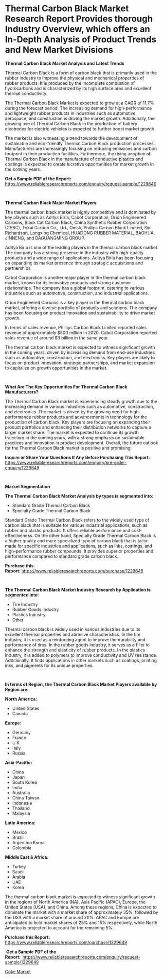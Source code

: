 <p><h1>Thermal Carbon Black Market Research Report Provides thorough Industry Overview, which offers an In-Depth Analysis of Product Trends and New Market Divisions</h1></p><p><strong>Thermal Carbon Black Market Analysis and Latest Trends</strong></p>
<p><p>Thermal Carbon Black is a form of carbon black that is primarily used in the rubber industry to improve the physical and mechanical properties of rubber products. It is produced by the incomplete combustion of hydrocarbons and is characterized by its high surface area and excellent thermal conductivity.</p><p>The Thermal Carbon Black Market is expected to grow at a CAGR of 11.7% during the forecast period. The increasing demand for high-performance and lightweight rubber products in industries such as automotive, aerospace, and construction is driving the market growth. Additionally, the growing use of Thermal Carbon Black in the production of battery electrodes for electric vehicles is expected to further boost market growth.</p><p>The market is also witnessing a trend towards the development of sustainable and eco-friendly Thermal Carbon Black production processes. Manufacturers are increasingly focusing on reducing emissions and carbon footprint in their production facilities. Furthermore, the rising adoption of Thermal Carbon Black in the manufacture of conductive plastics and coatings is expected to create lucrative opportunities for market growth in the coming years.</p></p>
<p><strong>Get a Sample PDF of the Report:&nbsp;</strong> <a href="https://www.reliableresearchreports.com/enquiry/request-sample/1229649">https://www.reliableresearchreports.com/enquiry/request-sample/1229649</a></p>
<p>&nbsp;</p>
<p><strong>Thermal Carbon Black Major Market Players</strong></p>
<p><p>The thermal carbon black market is highly competitive and is dominated by key players such as Aditya Birla, Cabot Corporation, Orion Engineered Carbons, Black Cat Carbon Black, China Synthetic Rubber Corporation (CSRC), Tokai Carbon Co., Ltd., Omsk, Phillips Carbon Black Limited, Sid Richardson, Longxing Chemical, HUADONG RUBBER MATERIAL, BAOHUA, JINNENG, and DAGUANGMING GROUP. </p><p>Aditya Birla is one of the leading players in the thermal carbon black market. The company has a strong presence in the industry with high-quality products and a wide range of applications. Aditya Birla has been focusing on expanding its market presence through strategic acquisitions and partnerships. </p><p>Cabot Corporation is another major player in the thermal carbon black market, known for its innovative products and strong customer relationships. The company has a global footprint, catering to various industries such as automotive, construction, and industrial applications.</p><p>Orion Engineered Carbons is a key player in the thermal carbon black market, offering a diverse portfolio of products and solutions. The company has been focusing on product innovation and sustainability to drive market growth.</p><p>In terms of sales revenue, Phillips Carbon Black Limited reported sales revenue of approximately $500 million in 2020. Cabot Corporation reported sales revenue of around $3 billion in the same year.</p><p>The thermal carbon black market is expected to witness significant growth in the coming years, driven by increasing demand from end-use industries such as automotive, construction, and electronics. Key players are likely to focus on product innovation, strategic partnerships, and market expansion to capitalize on growth opportunities in the market.</p></p>
<p>&nbsp;</p>
<p><strong>What Are The Key Opportunities For Thermal Carbon Black Manufacturers?</strong></p>
<p><p>The Thermal Carbon Black market is experiencing steady growth due to the increasing demand in various industries such as automotive, construction, and electronics. The market is driven by the growing need for high-performance rubber products and advancements in technology for the production of carbon black. Key players are focusing on expanding their product portfolios and enhancing their distribution networks to capture a larger market share. The market is expected to continue its growth trajectory in the coming years, with a strong emphasis on sustainable practices and innovation in product development. Overall, the future outlook for the Thermal Carbon Black market is positive and promising.</p></p>
<p><strong>Inquire or Share Your Questions If Any Before Purchasing This Report:</strong> <a href="https://www.reliableresearchreports.com/enquiry/pre-order-enquiry/1229649">https://www.reliableresearchreports.com/enquiry/pre-order-enquiry/1229649</a></p>
<p>&nbsp;</p>
<p><strong>Market Segmentation</strong></p>
<p><strong>The Thermal Carbon Black Market Analysis by types is segmented into:</strong></p>
<p><ul><li>Standard Grade Thermal Carbon Black</li><li>Specialty Grade Thermal Carbon Black</li></ul></p>
<p><p>Standard Grade Thermal Carbon Black refers to the widely used type of carbon black that is suitable for various industrial applications, such as rubber and plastic products. It offers reliable performance and cost-effectiveness. On the other hand, Specialty Grade Thermal Carbon Black is a higher quality and more specialized type of carbon black that is tailor-made for specific industries and applications, such as inks, coatings, and high-performance rubber compounds. It provides superior properties and performance compared to standard grade carbon black.</p></p>
<p><strong>Purchase this Report:&nbsp;</strong><a href="https://www.reliableresearchreports.com/purchase/1229649">https://www.reliableresearchreports.com/purchase/1229649</a></p>
<p>&nbsp;</p>
<p><strong>The Thermal Carbon Black Market Industry Research by Application is segmented into:</strong></p>
<p><ul><li>Tire Industry</li><li>Rubber Goods Industry</li><li>Plastics Industry</li><li>Other</li></ul></p>
<p><p>Thermal carbon black is widely used in various industries due to its excellent thermal properties and abrasive characteristics. In the tire industry, it is used as a reinforcing agent to improve the durability and performance of tires. In the rubber goods industry, it serves as a filler to enhance the strength and elasticity of rubber products. In the plastics industry, it is added to polymers to improve conductivity and UV resistance. Additionally, it finds applications in other markets such as coatings, printing inks, and pigments for its unique properties.</p></p>
<p>&nbsp;</p>
<p><strong>In terms of Region, the Thermal Carbon Black Market Players available by Region are:</strong></p>
<p>
    <p> <strong> North America: </strong>
        <ul>
            <li>United States</li>
            <li>Canada</li>
        </ul>
        </p> 
    <p> <strong> Europe: </strong>
        <ul>
            <li>Germany</li>
            <li>France</li>
            <li>U.K.</li>
            <li>Italy</li>
            <li>Russia</li>
        </ul>
        </p> 
    <p> <strong> Asia-Pacific: </strong>
        <ul>
            <li>China</li>
            <li>Japan</li>
            <li>South Korea</li>
            <li>India</li>
            <li>Australia</li>
            <li>China Taiwan</li>
            <li>Indonesia</li>
            <li>Thailand</li>
            <li>Malaysia</li>
        </ul>
        </p> 
    <p> <strong> Latin America: </strong>
        <ul>
            <li>Mexico</li>
            <li>Brazil</li>
            <li>Argentina Korea</li>
            <li>Colombia</li>
        </ul>
        </p> 
    <p> <strong> Middle East & Africa: </strong>
        <ul>
            <li>Turkey</li>
            <li>Saudi</li>
            <li>Arabia</li>
            <li>UAE</li>
            <li>Korea</li>
        </ul>
    </p>
    </p>
<p><p>The thermal carbon black market is expected to witness significant growth in the regions of North America (NA), Asia Pacific (APAC), Europe, the United States (USA), and China. Among these regions, China is expected to dominate the market with a market share of approximately 35%, followed by the USA with a market share of around 20%. APAC and Europe are anticipated to hold market shares of 25% and 15% respectively, while North America is projected to account for the remaining 5%.</p></p>
<p><strong>Purchase this Report: </strong><a href="https://www.reliableresearchreports.com/purchase/1229649">https://www.reliableresearchreports.com/purchase/1229649</a></p>
<p>&nbsp;<strong>Get a Sample PDF of the Report:&nbsp;&nbsp;</strong><a href="https://www.reliableresearchreports.com/enquiry/request-sample/1229649">https://www.reliableresearchreports.com/enquiry/request-sample/1229649</a></p>
<p><strong></strong></p>
<p><p><a href="https://github.com/Angelnienowdseej3e45z3p8c/Market-Research-Report-List-1/blob/main/coke-market.md">Coke Market</a></p></p>